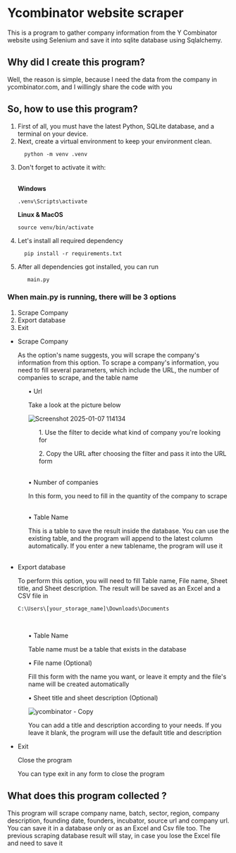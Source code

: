 # Ycombinator website scraper

This is a program to gather company information from the Y Combinator website using Selenium and save it into sqlite database using Sqlalchemy. 
<br>

## Why did I create this program?

Well, the reason is simple, because I need the data from the company in ycombinator.com, and I willingly share the code with you

## So, how to use this program?
<ol>
<li>First of all, you must have the latest Python, SQLite database, and a terminal on your device.</li> 
<li>Next, create a virtual environment to keep your environment clean.</li>

```
  python -m venv .venv
```

<li>Don't forget to activate it with:</li>
  <br>

__Windows__

``.venv\Scripts\activate``

__Linux & MacOS__

```
source venv/bin/activate
```
<li>Let's install all required dependency</li> 

```
  pip install -r requirements.txt
```

<li>After all dependencies got installed, you can run</li>

```
   main.py
```
</ol>

### When main.py is running, there will be 3 options

1. Scrape Company
2. Export database
3. Exit
   <br>

<ul>
<li> Scrape Company </li>
<p>As the option's name suggests, you will scrape the company's information from this option. To scrape a company's information, 
you need to fill several parameters, which include the URL, the number of companies to scrape, and the table name</p>

<ol>
• Url 
<p> Take a look at the picture below </p>

![Screenshot 2025-01-07 114134](https://github.com/user-attachments/assets/a0ccc873-5c9c-4d1e-987d-daf7af1682b4)

<ol>
<p> 1. Use the filter to decide what kind of company you're looking for </p>
<p> 2. Copy the URL after choosing the filter and pass it into the URL form</p>
</ol>

<br>
• Number of companies
<p> In this form, you need to fill in the quantity of the company to scrape </p>

<br>
• Table Name
<p> This is a table to save the result inside the database. You can use the existing table, and the program will append to the latest 
column automatically. If you enter a new tablename, the program will use it </p>
<br>

</ol>
<li>
Export database
<p> To perform this option, you will need to fill Table name, File name, Sheet title, and Sheet description. The result will be saved as an Excel and a CSV file in </p>

```
C:\Users\[your_storage_name]\Downloads\Documents
``` 
<ol>
<br>

• Table Name

<p> Table name must be a table that exists in the database</p>

• File name (Optional)

<p> Fill this form with the name you want, or leave it empty and the file's name will be created automatically</p>

• Sheet title and sheet description (Optional)

![ycombinator - Copy](https://github.com/user-attachments/assets/9bf180c6-ecb0-4f3b-9b14-8af6cf9ca0f8)

<p> You can add a title and description according to your needs. If you leave it blank, the program will use the default title 
and description</p>

</ol>
</li>
<li>
Exit
<p> Close the program </p>
<p> You can type exit in any form to close the program</p>
</li>
</ul>


## What does this program collected ?

This program will scrape company name, batch, sector, region, company description, founding date, founders, incubator,
source url and company url. You can save it in a database only or as an Excel and Csv file too. The previous scraping
database result will stay, in case you lose the Excel file and need to save it
